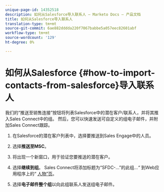 ```yaml
---
unique-page-id: 14352518
description: 如何从Salesforce导入联系人 — Marketo Docs — 产品文档
title: 如何从Salesforce导入联系人
translation-type: tm+mt
source-git-commit: 6ae882dddda220f7067babbe5a057eec82601abf
workflow-type: tm+mt
source-wordcount: '129'
ht-degree: 0%

---
```



# 如何从Salesforce {#how-to-import-contacts-from-salesforce}导入联系人

我们的“推送至销售连接”按钮将列表Salesforce中的潜在客户/联系人，并将其推入Sales Connect中的组。 然后，您可以快速发送可自定义的组电子邮件，并附加Sales Connect跟踪。

1. 在Salesforce的潜在客户列表中，选择要推送到Sales Engage中的人员。

1. 选择&#x200B;**推送至MSC**。

1. 将出现一个新窗口，用于验证您要推送的潜在客户。

1. 选择&#x200B;**继续到组**。 Sales Connect将添加标题为“SFDC-...”的此组...*“* 到Web应用程序上的“ [人物”页](https://toutapp.com/login)。

1. 选择&#x200B;**电子邮件整个组**&#x200B;以向此组联系人发送组电子邮件。
